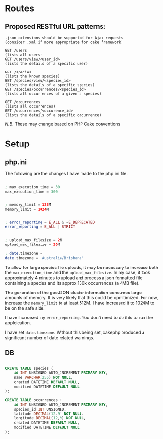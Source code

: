 Routes
==========

Proposed RESTful URL patterns:
---------------------------------

```
.json extensions should be supported for Ajax requests
(consider .xml if more appropriate for cake framework)

GET /users                                                       (lists all users)
GET /users/view/<user_id>                                        (lists the details of a specific user)

GET /species                                                     (lists the known species)
GET /species/view/<species_id>                                   (lists the details of a specific species)
GET /species/occurrences/<species_id>                            (lists all occurrences of a given a species)

GET /occurrences                                                 (lists all occurrences)
GET /occurrences/<occurence_id>                                  (lists the details of a specific occurrence)
```

*N.B.* These may change based on PHP Cake conventions

Setup
==========

php.ini
---------

The following are the changes I have made to the php.ini file.

```php

; max_execution_time = 30
max_execution_time = 300


; memory_limit = 128M
memory_limit = 1024M


; error_reporting = E_ALL & ~E_DEPRECATED
error_reporting = E_ALL | STRICT


; upload_max_filesize = 2M
upload_max_filesize = 20M

; date.timezone =
date.timezone = 'Australia/Brisbane'

```

To allow for large species file uploads, it may be necessary to increase both the <code>max_execution_time</code> and the <code>upload_max_filesize</code>.
In my case, it took approximately 4 minutes to upload and process a json formatted file containing a species and its approx 130k occurrences (a 4MB file).

The generation of the geoJSON cluster information consumes large amounts of memory. It is *very* likely that this could be opmitimized.
For now, increase the <code>memory_limit</code> to at least 512M. I have increased it to 1024M to be on the safe side.

I have increased my <code>error_reporting</code>. You don't need to do this to run the applcication.

I have set <code>date.timezone</code>. Without this being set, cakephp produced a significant number of date related warnings.


DB
---------

```sql

CREATE TABLE species (
    id INT UNSIGNED AUTO_INCREMENT PRIMARY KEY,
    name VARCHAR(255) NOT NULL,
    created DATETIME DEFAULT NULL,
    modified DATETIME DEFAULT NULL
);

CREATE TABLE occurrences (
    id INT UNSIGNED AUTO_INCREMENT PRIMARY KEY,
    species_id INT UNSIGNED,
    latitude DECIMAL(12,9) NOT NULL,
    longitude DECIMAL(12,9) NOT NULL,
    created DATETIME DEFAULT NULL,
    modified DATETIME DEFAULT NULL
);

```
